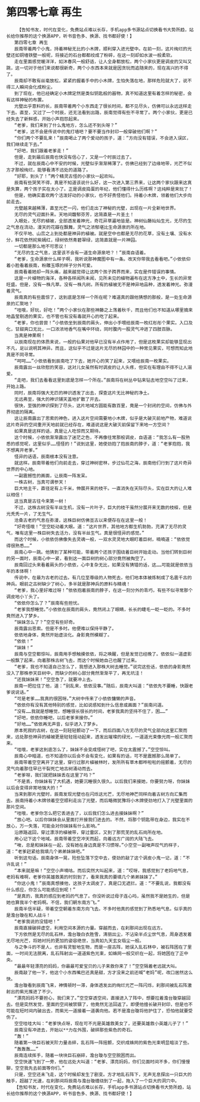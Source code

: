# 第四零七章 再生
        【告知书友，时代在变化，免费站点难以长存，手机app多书源站点切换看书大势所趋，站长给你推荐的这个换源APP，听书音色多、换源、找书都好使！】
       第四零七章 再生
       辰南带着两个小鬼，持着神秘无比的小木牌，顺利穿入进光壁中。在前一刻，这片绚烂的光壁还如铜墙铁壁一般呢，将接近的石台都都绞成了粉碎，在这一刻却如水波一般柔软。
       走在里面感觉暖洋洋，如沐春风一般舒适，让人全身都放松，两个小家伙更是调皮的又叫又跳，这一切对于他们来说都很新奇，两个小东西本来就是因贪玩而追随来的，现在高兴的不得了。
       辰南却不敢有丝毫放松，紧紧的握着手中的小木牌，生怕失落在地，那样危险就大了，说不得三人瞬间会化成粉尘。
       到了现在，他已经确定小木牌定然是类似钥匙般的器物，真不知道这里有着怎样的秘密，会有这样神秘的布置。
       光壁出乎意料的长，辰南带着两个小东西走了很长时间，都不见尽头，仿佛可以永远这样走下去。直至，又过了一个时辰，还无法看到出路，辰南觉得有些不寻常了。两个小家伙，更是已经失去了新鲜感，开始小声抱怨起来。
       “老爹，我们来到了什么鬼地方，怎么还不到头呀？”
       “老爹，这不会是传说中的鬼打墙吧？要不要当作封印一般穿破他们啊？”
       “你们两个不要乱来！”辰南喝止了两个爱动的孩子，道：“方向没有错误，不会进入误区，我们继续走下去。”
       “好吧，我们跟着老爹走！”
       但是，走到最后辰南也快没有信心了，又是一个时辰过去了。
       不过，就在辰南心中不安的时候，光壁似乎渐渐稀薄了。仿佛已经到了边缘地带，光芒不似方才那般绚烂，能够看清不远处的道路了。
       “好耶，到头了！”两个精灵古怪的小家伙一起欢叫。
       辰南有些哭笑不得，真是不知道该说什么好，这一次进入第三界来，让这两个家伙跟来这真是失算，两个孩子实在太小了。正是调皮捣蛋的年纪，他们懂得什么历练啊？这纯粹是来玩了！
       但是，他确实喜欢两个活泼好动的小家伙，也不好责怪他们。持着小木牌，领着他们大步向前走去。
       光壁越来越稀薄，直至光芒一闪，他们走出了神秘的光壁，出现在一片全新地世界。
       无尽的灵气迎面扑来。天地间馥郁芬芳，这简直是一片圣土！
       入眼处，无尽的植被，全部透发着神光，奇花异草遍地皆是。神树仙藤灿灿生光，无尽的生之气息在流动，漫天的花瓣在飘舞，灵气之浓郁堪比生命源泉的所在地。
       不仅平地、山峦之上到处都是神异的植被。就是空中也都是无尽的花草，没有土壤、没有水分，鲜花依然姹紫嫣红，绿树依然青碧翠绿，这简直就是一片神园。
       一切都是那么地不可思议！
       “无尽的生之气息，这里该不会有一道生命源泉吧？！”辰南自语着。
       “老爹，生命源泉什么样子啊，我听说那神魔图中有一条。改天你带我去看看吧。”小依依仰着小脸看着辰南，粉雕玉琢的样子分外可爱。
       辰南看着她却一阵头痛，越来越觉得让这两个孩子跨界而来，实在是件错误的事情。
       这是一片植物的海洋，各种各样闻所未闻，见所未见的植物遍布在这方净土中，生长的异常旺盛。但是，没有一株凡草。没有一株凡树。所有的植被无不是神异地品种，透发着神光。弥漫着灵气。
       辰南真的有些震惊了，这到底是怎样一个所在呢？难道真的跟他猜想的那般，是一处生命源泉的汇聚地？
       “哇哦，好玩，好吃！”两个小家伙在那些神藤之上荡着秋千，而且他们也不知道从哪里摘来地晶莹剔透的果实，也不管也有没有毒就开心的吃了起来。
       “老爹，你也尝尝！”小依依坐到辰南的肩头，伸出小手喂给辰南一枚红彤彤个果实。入口及化，甘甜爽口无比，一口浓浓地香气在嘴中环绕，同时腹内一股灵气冲进了四肢百脉。
       当真是神果啊！
       以辰南现在的体质来说，一般的仙果对他早已没有半点作用了，但是这枚果实却能够显现出不凡，足以说明其神异。而且，这似乎不过是这片无尽的林园中的一种常见果实，可想而知此地真是不同寻常。
       “呵呵……”小依依看到辰南吃了下去，她开心的笑了起来，又喂给辰南一枚果实。
       辰南露出一丝欣慰的笑容，这对儿女虽然有时调皮的让人头疼，但实在有理由不得不让人溺爱。
       “走吧，我们去看看这里到底是怎样一个所在。”辰南将在树丛中钻来钻去地空空叫了过来，开始上路。
       同时，辰南将强大无匹的神识透发了出去，探查这片无比神秘的净土。
       无远弗至，强大的神识铺天盖地扩散了开去。
       很快，至强的神识探到了尽头，这片地域方圆能有数百里，竟是一个封闭的空间，仿佛与外界彻底的隔离。
       这让辰南露出了思索的神色，进入这片空间需要地小木牌，似乎是大破灭前地产物，难道说这片奇异的空间重开天地前就已经存在，难道说这是大破灭前保留下来地一方空间？
       如果真是这样的话，真是让人吃惊而又期待。
       这个时候，小依依渐渐露出了迷茫之色，不再像往常那般调皮，自语道：“我怎么有一股熟悉的感觉呢，这里似乎……怪怪的！”说到这里，她使劲抱了抱辰南的脖子，道：“老爹抱抱，我不想离开老爹。”
       怪异的话语，辰南根本没有注意。
       就这样。辰南带着他们向前走去，穿过神树密林，步过仙花之海，辰南他们行到了这片奇异世界的中心地。
       一副震撼性的画面，让辰南一阵发呆。
       一株古树，当真可谓参天！
       巨大地主干，直径足有上千米，伸展开来的枝干。一直消失在天际尽头，实在巨大的让人难以相信！
       这当真是古往今来第一树！
       不过，这株古树没有半丝生机，没有一片叶子，巨大的枝干虽然分展开来无数的枝桠，但是光秃秃一片，了无生气。
       沧桑古老的气息在弥漫，这株巨树仿佛亘古以来便存在在这里一般！
       “好奇怪哦！”空空眨动着大眼。道：“这片世界，其他地方都生机勃勃，充满了无尽的灵气，唯有这里一株巨树失去活力，没有半丝生气。真是很怪异的感觉。”
       而这个时候，小依依仿佛像失去灵魂一般，一双水灵灵地大眼盯着巨树，喃喃道：“依依觉得很熟悉……”
       辰南心中一跳。他猜到了某种可能，带着两个还孩子围绕着巨树开始走动。当他们转到巨树的另一面时，辰南心中一紧，看到这一面巨树的树心部分竟然被掏空了。
       辰南回过头来看着肩头的小依依，心中复杂无比，如果没有猜错的话，这……可能就是依依当年的本体啊！
       传说中，在最为古老的过去。有几位至尊级的人物死去，他们地本体被炼制成了名震千古的神兵。眼前之古树缺少了树心，多半就是那神兵的原料与精魂！
       “老爹，我心里好难过呀！”依依抱着辰南的脖子，在这一刻分外的乖巧，有些不似寻常那个调皮地小丫头了。
       “依依你怎么了？”辰南有些担忧。
       “老爹我想睡觉。”小依依在辰南的肩头，竟然闭上了眼睛，长长的睫毛一眨一眨的。不多时竟然进入了梦乡。
       “妹妹怎么了？”空空有些好奇。
       辰南露出思索。但是不多时。他便难以保持平静了。
       依依地身体，竟然开始虚淡化。身影竟然模糊了。
       “依依！”
       “妹妹！”
       辰南与空空都惊叫，辰南用手想触摸依依，将之唤醒，但是发觉已经晚了。依依似一道虚影一般飘了起来，向着那株古树飞去，而这个时候她自己也醒了过来。
       “老爹，我也不知道自己怎么了，我想进入那株大树去睡觉。”说完这些话，依依的身影竟然没入了那株参天巨树中，而缺少的树心部分竟然渐渐平了，再无坑洼！
       “还我妹妹来！”空空急了，就要冲上去。
       辰南一把拉住了他，道：“别乱来，依依没事。”随后，辰南大叫道：“依依先不要睡，快跟老爹说说话。”
       “可是老爹……我真的很困呀。”大树中传来了小依依慵懒的声音。
       “依依你有没有其他特别的感觉，比如说感知到什么信息或画面？”辰南问道。
       “没有……我就是想睡觉，想睡很长很长的时间，老爹我真的坚持不住了，困……”
       “好吧，依依你睡吧，以后老爹来接你。”
       “好地……”依依再无声音，似乎进入了梦乡。
       原本死寂的古树，在这一刻轻轻颤动了一下，而后四面八方无尽的灵气全部向这里汇聚而来，远处那些神异的植被更是轻轻摇动起来，透发出璀璨的绿光，一道道光束像光雨一般汇聚而来。
       “哇哦，老爹这到底怎么了，妹妹不会变成怪树了吧，实在太震撼了。”空空惊叫。
       辰南心中暗道，也不知道你以后会不会有变化，如果有的话，可不是震撼那么简单了。
       辰南带着空空离开了这里，穿行过那片植被林时，发所所有草木都哗啦啦的摇颤着，无尽的灵气向着那住早已干裂死亡地古树涌动而去。
       “老爹呀，我们就把妹妹丢在这里了吗？”
       “不是丢，你妹妹有了大机遇，她要沉睡很久很久。以后我们来接她，你要努力呀，你妹妹以后会变得非常地强大的！”
       当来到那片光壁时，辰南发现光壁也在闪烁这光芒，无尽地神芒同样向着古树方向汇集而去。辰南持着小木牌领着空空顺利走出了光壁，而后略微犹豫将小木牌使劲地打入了光壁里面的那片空间。
       “哇哦，老爹你怎么把它丢进去了，以后我们怎么进去接妹妹啊？”
       “放心吧。以后你妹妹会从里面打开接我们进去的。不然，将那个钥匙带在身边，我实在不放心，万一失落，可能会对你妹妹有什么影响。”
       沿原路返回，穿过漂浮的植被带，穿过雷区，又到了那荒芜的乱石岗所在地。
       用心记下这个地域。辰南带着空空冲天而起，向着远方广阔的大陆飞去。
       “唉，总是和妹妹在一起，没有她在身边真是不习惯呀。”小空空一副唉声叹气的样子，道：“老爹赶紧给我填几个弟弟妹妹吧。”
       听到这句话。辰南身体一晃，险些坠落下空中去，使劲的敲了这个调皮小鬼一记，道：“不许乱说！”
       “本来就是嘛！”空空小声嘀咕。而后突然大叫起来，道：“哎呀，我感觉到了老妈地气息，老妈有难啊，老爹你英雄救美的时刻到了，看来我真的要填几个弟弟妹妹了。”
       “你这小鬼！”辰南真想揍他，这孩子太调皮了，真是口无遮拦。道：“不要乱说，我都没有什么感应，你怎么可能感应到呢！”
       “是真的，我真的感应到老妈的气息了。你没听说过母子连心吗，虽然我不是她生的，但是她也算我半个老妈啊。不信，我们朝东南方飞。”
       辰南半信半疑，带着空空朝着东南方向飞去。不多时他真的感觉到了熟悉地气息。似乎真的是澹台璇在和人战斗！
       “老爹我说的没错吧！”
       辰南直接破碎虚空，利用空间本源的力量。穿越而去，在刹那间出现在远方。
       下方依然是无尽的乱石林，澹台璇白衣胜雪，清丽出尘，不沾染半点尘世气息，周身透发着无尽地光芒，将她衬托的更加的姿容绝世，当真如九天玄女临尘一般。
       与之争斗的不是人，也非有灵智地生物，而是一座古阵，她误入乱石林中，被石阵困在了里面，一时间无法脱离，乱石阵射出一道道紫色光束，如蛛网一般交织在一起，将她困在了正中央。
       “最最年轻漂亮的妈妈，你最最可爱宝贝的儿子来救你来了！”空空隔着老远就大叫。
       辰南敲了他一下，他这个小东西嘴巴还真是甜，方才没来之前还喊“老妈”呢，改口居然这么快。
       澹台璇看到辰南飞来，神情顿时一滞，身体透发出的绚烂光芒一阵闪烁，刹那间被乱石阵激射出的紫光推进了不少。
       “漂亮妈妈不要担心，我们来了。”空空穿透空间，直接进入了阵中，想要拉着澹台璇穿越回去。但是突然发觉，里面的空间被禁锢了，他竟然无法回返了。即便他擅长破开封印，但是也不可能在短时间内破出去，而紫光一道接着一道袭向他。若不是澹台璇将他护住了，恐怕他就要受伤了。
       空空哇哇大叫：“老爹快点呀，现在可不光是英雄救美女了，还要英雄救小英雄儿子了！”
       辰南没有冲进去，开始以**力在外围，破碎那些紫色的奇石。
       “轰！”
       随着第一块巨石被天阶力量击碎，乱石阵一阵摇颤，交织成蛛网的紫色光束明显暗淡了些。
       “轰轰轰……”
       辰南连续挥手，随着一块块巨石崩碎，澹台璇与空空脱困而出。
       空空快速飞到了一旁，他在远处大叫道：“老爹、漂亮妈妈，你们见面时间不多，你们慢慢聊，空空我先去前面等你们。”
       只是，空空还未飞走，这个时候却发生了剧变。方才地乱石阵下，无声无息探出一只巨大的触手，超越了光速，在刹那间将辰南与澹台璇缠绕到了一起，拖入了一个巨大的洞穴中。
       【告知书友，时代在变化，免费站点难以长存，手机app多书源站点切换看书大势所趋，站长给你推荐的这个换源APP，听书音色多、换源、找书都好使！】